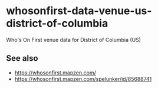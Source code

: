 # whosonfirst-data-venue-us-district-of-columbia

Who's On First venue data for District of Columbia (US)

## See also

* https://whosonfirst.mapzen.com/
* https://whosonfirst.mapzen.com/spelunker/id/85688741

